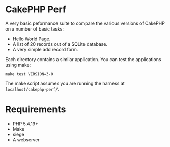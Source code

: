 # CakePHP Perf

A very basic peformance suite to compare the various versions of CakePHP on a number of basic tasks:

* Hello World Page.
* A list of 20 records out of a SQLite database.
* A very simple add record form.

Each directory contains a similar application. You can test the applications using make:

```
make test VERSION=3-0
```

The make script assumes you are running the harness at `localhost/cakephp-perf/`.

# Requirements

* PHP 5.4.19+
* Make
* siege
* A webserver

